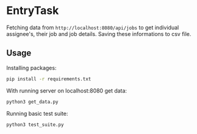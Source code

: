 # EntryTask

Fetching data from `http://localhost:8080/api/jobs` to get individual assignee's, their job and job details. Saving these informations to csv file.

## Usage

Installing packages:

```bash
pip install -r requirements.txt
```

With running server on localhost:8080 get data:

```bash
python3 get_data.py
```

Running basic test suite:

```bash
python3 test_suite.py
```
